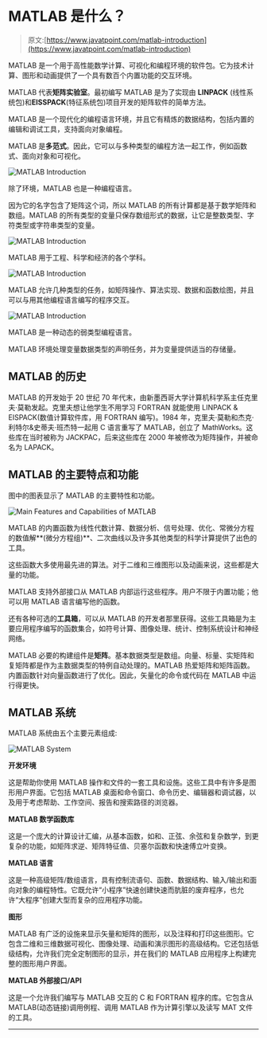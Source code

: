 # MATLAB 是什么？

> 原文:[https://www.javatpoint.com/matlab-introduction](https://www.javatpoint.com/matlab-introduction)

MATLAB 是一个用于高性能数学计算、可视化和编程环境的软件包。它为技术计算、图形和动画提供了一个具有数百个内置功能的交互环境。

MATLAB 代表**矩阵实验室**。最初编写 MATLAB 是为了实现由 **LINPACK** (线性系统包)和**EISSPACK**(特征系统包)项目开发的矩阵软件的简单方法。

MATLAB 是一个现代化的编程语言环境，并且它有精炼的数据结构，包括内置的编辑和调试工具，支持面向对象编程。

MATLAB 是**多范式**。因此，它可以与多种类型的编程方法一起工作，例如函数式、面向对象和可视化。

![MATLAB Introduction](../Images/90e60f8bc948a1ad720189bd77c658ca.png)

除了环境，MATLAB 也是一种编程语言。

因为它的名字包含了矩阵这个词，所以 MATLAB 的所有计算都是基于数学矩阵和数组。MATLAB 的所有类型的变量只保存数组形式的数据，让它是整数类型、字符类型或字符串类型的变量。

![MATLAB Introduction](../Images/44b05ee2cb98d03f2445eb9ed1308b83.png)

MATLAB 用于工程、科学和经济的各个学科。

![MATLAB Introduction](../Images/451bdda4a40308107b25b505fa11af9b.png)

MATLAB 允许几种类型的任务，如矩阵操作、算法实现、数据和函数绘图，并且可以与用其他编程语言编写的程序交互。

![MATLAB Introduction](../Images/bc822a7b1474b22501a8f424bd9279bc.png)

MATLAB 是一种动态的弱类型编程语言。

MATLAB 环境处理变量数据类型的声明任务，并为变量提供适当的存储量。

## MATLAB 的历史

MATLAB 的开发始于 20 世纪 70 年代末，由新墨西哥大学计算机科学系主任克里夫·莫勒发起。克里夫想让他学生不用学习 FORTRAN 就能使用 LINPACK & EISPACK(数值计算软件库，用 FORTRAN 编写)。1984 年，克里夫·莫勒和杰克·利特尔&史蒂夫·班杰特一起用 C 语言重写了 MATLAB，创立了 MathWorks。这些库在当时被称为 JACKPAC，后来这些库在 2000 年被修改为矩阵操作，并被命名为 LAPACK。

## MATLAB 的主要特点和功能

图中的图表显示了 MATLAB 的主要特性和功能。

![Main Features and Capabilities of MATLAB](../Images/20c4e5e16d34ae11010c094216fa90cd.png)

MATLAB 的内置函数为线性代数计算、数据分析、信号处理、优化、常微分方程的数值解**(微分方程组)**、二次曲线以及许多其他类型的科学计算提供了出色的工具。

这些函数大多使用最先进的算法。对于二维和三维图形以及动画来说，这些都是大量的功能。

MATLAB 支持外部接口从 MATLAB 内部运行这些程序。用户不限于内置功能；他可以用 MATLAB 语言编写他的函数。

还有各种可选的**工具箱**，可以从 MATLAB 的开发者那里获得。这些工具箱是为主要应用程序编写的函数集合，如符号计算、图像处理、统计、控制系统设计和神经网络。

MATLAB 必要的构建组件是**矩阵**。基本数据类型是数组。向量、标量、实矩阵和复矩阵都是作为主数据类型的特例自动处理的。MATLAB 热爱矩阵和矩阵函数。内置函数针对向量函数进行了优化。因此，矢量化的命令或代码在 MATLAB 中运行得更快。

## MATLAB 系统

MATLAB 系统由五个主要元素组成:

![MATLAB System](../Images/4ead014ffbac19890fed6b17c7957afd.png)

**开发环境**

这是帮助你使用 MATLAB 操作和文件的一套工具和设施。这些工具中有许多是图形用户界面。它包括 MATLAB 桌面和命令窗口、命令历史、编辑器和调试器，以及用于考虑帮助、工作空间、报告和搜索路径的浏览器。

**MATLAB 数学函数库**

这是一个庞大的计算设计汇编，从基本函数，如和、正弦、余弦和复杂数学，到更复杂的功能，如矩阵求逆、矩阵特征值、贝塞尔函数和快速傅立叶变换。

**MATLAB 语言**

这是一种高级矩阵/数组语言，具有控制流语句、函数、数据结构、输入/输出和面向对象的编程特性。它既允许“小程序”快速创建快速而肮脏的废弃程序，也允许“大程序”创建大型而复杂的应用程序功能。

**图形**

MATLAB 有广泛的设施来显示矢量和矩阵的图形，以及注释和打印这些图形。它包含二维和三维数据可视化、图像处理、动画和演示图形的高级结构。它还包括低级结构，允许我们完全定制图形的显示，并在我们的 MATLAB 应用程序上构建完整的图形用户界面。

**MATLAB 外部接口/API**

这是一个允许我们编写与 MATLAB 交互的 C 和 FORTRAN 程序的库。它包含从 MATLAB(动态链接)调用例程、调用 MATLAB 作为计算引擎以及读写 MAT 文件的工具。

* * *